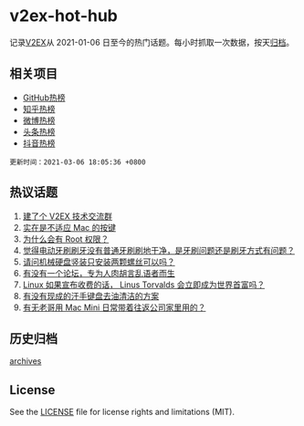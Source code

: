 # v2ex-hot-hub

 记录[V2EX](https://www.v2ex.com/)从 2021-01-06 日至今的热门话题。每小时抓取一次数据，按天[归档](archives)。
 
 ## 相关项目

- [GitHub热榜](https://github.com/lonnyzhang423/github-hot-hub)
- [知乎热榜](https://github.com/lonnyzhang423/zhihu-hot-hub)
- [微博热榜](https://github.com/lonnyzhang423/weibo-hot-hub)
- [头条热榜](https://github.com/lonnyzhang423/toutiao-hot-hub)
- [抖音热榜](https://github.com/lonnyzhang423/douyin-hot-hub)


 `更新时间：2021-03-06 18:05:36 +0800`

## 热议话题

1. [建了个 V2EX 技术交流群](https://www.v2ex.com/t/759056)
1. [实在是不适应 Mac 的按键](https://www.v2ex.com/t/758970)
1. [为什么会有 Root 权限？](https://www.v2ex.com/t/758933)
1. [觉得电动牙刷刷牙没有普通牙刷刷地干净，是牙刷问题还是刷牙方式有问题？](https://www.v2ex.com/t/758986)
1. [请问机械硬盘竖装只安装两颗螺丝可以吗？](https://www.v2ex.com/t/758967)
1. [有没有一个论坛，专为人肉胡言乱语者而生](https://www.v2ex.com/t/758991)
1. [Linux 如果宣布收费的话， Linus Torvalds 会立即成为世界首富吗？](https://www.v2ex.com/t/759028)
1. [有没有现成的汗手键盘去油清洁的方案](https://www.v2ex.com/t/758985)
1. [有无老哥用 Mac Mini 日常带着往返公司家里用的？](https://www.v2ex.com/t/759007)

## 历史归档

[archives](archives)

## License

See the [LICENSE](LICENSE) file for license rights and limitations (MIT).
